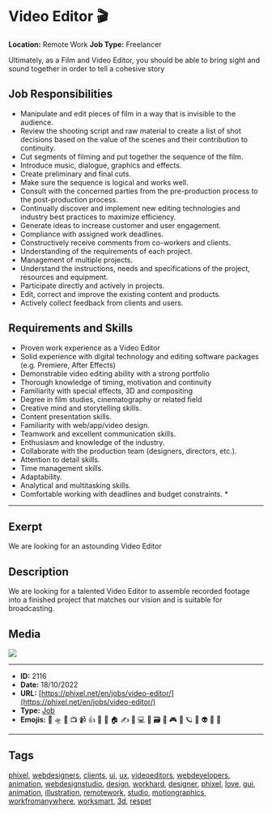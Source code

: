 # Video Editor 🎬
**Location:** Remote Work
**Job Type:** Freelancer

Ultimately, as a Film and Video Editor, you should be able to bring sight and sound together in order to tell a cohesive story
## Job Responsibilities 
- Manipulate and edit pieces of film in a way that is invisible to the audience.
- Review the shooting script and raw material to create a list of shot decisions based on the value of the scenes and their contribution to continuity.
- Cut segments of filming and put together the sequence of the film.
- Introduce music, dialogue, graphics and effects.
- Create preliminary and final cuts.
- Make sure the sequence is logical and works well.
- Consult with the concerned parties from the pre-production process to the post-production process.
- Continually discover and implement new editing technologies and industry best practices to maximize efficiency.
- Generate ideas to increase customer and user engagement.
- Compliance with assigned work deadlines.
- Constructively receive comments from co-workers and clients.
- Understanding of the requirements of each project.
- Management of multiple projects.
- Understand the instructions, needs and specifications of the project, resources and equipment.
- Participate directly and actively in projects.
- Edit, correct and improve the existing content and products.
- Actively collect feedback from clients and users.

## Requirements and Skills

- Proven work experience as a Video Editor
- Solid experience with digital technology and editing software packages (e.g. Premiere, After Effects)
- Demonstrable video editing ability with a strong portfolio
- Thorough knowledge of timing, motivation and continuity
- Familiarity with special effects, 3D and compositing
- Degree in film studies, cinematography or related field
- Creative mind and storytelling skills.
- Content presentation skills.
- Familiarity with web/app/video design.
- Teamwork and excellent communication skills.
- Enthusiasm and knowledge of the industry.
- Collaborate with the production team (designers, directors, etc.).
- Attention to detail skills.
- Time management skills.
- Adaptability.
- Analytical and multitasking skills.
- Comfortable working with deadlines and budget constraints. *


------------
## Exerpt
We are looking for an astounding Video Editor
## Description
We are looking for a talented Video Editor to assemble recorded footage into a finished project that matches our vision and is suitable for broadcasting.
## Media
<img src="media/job-video-editor.jpg">

------------
- **ID:** 2116
- **Date:** 18/10/2022
- **URL:** [https://phixel.net/en/jobs/video-editor/](https://phixel.net/en/jobs/video-editor/)
- **Type:** [Job](#job)
- **Emojis:** 🎨 🛸 📼 📺 📹 👍 🔗 📝 🏠 ✍️ 👨 💻 👑 🗃 👾 🎮 📲 🪐 🌟 👽 🚀 🌌

------------
## Tags
[phixel](#phixel), [webdesigners](#webdesigners), [clients](#clients), [ui](#ui), [ux](#ux), [videoeditors](#videoeditors), [webdevelopers](#webdevelopers), [animation](#animation), [webdesignstudio](#webdesignstudio), [design](#design), [workhard](#workhard), [designer](#designer), [phixel](#phixel), [love](#love), [gui](#gui), [animation](#animation), [illustration](#illustration), [remotework](#remotework), [studio](#studio), [motiongraphics](#motiongraphics), [workfromanywhere](#workfromanywhere), [worksmart](#worksmart), [3d](#3d), [respet](#respet)
